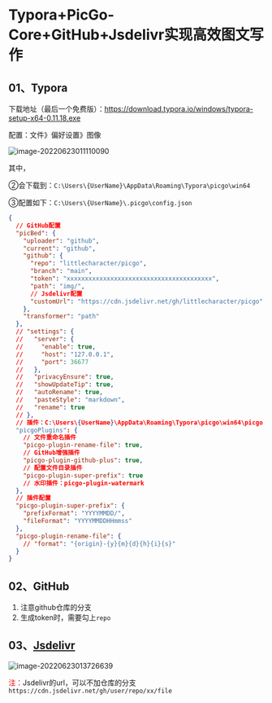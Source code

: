 # Typora+PicGo-Core+GitHub+Jsdelivr实现高效图文写作

## 01、Typora

下载地址（最后一个免费版）：https://download.typora.io/windows/typora-setup-x64-0.11.18.exe

配置：文件》偏好设置》图像

![image-20220623011110090](https://cdn.jsdelivr.net/gh/littlecharacter/picgo/img/20220623/20220623011111.png)

其中，

②会下载到：``C:\Users\{UserName}\AppData\Roaming\Typora\picgo\win64``

③配置如下：``C:\Users\{UserName}\.picgo\config.json``

```json
{
  // GitHub配置
  "picBed": {
    "uploader": "github",
    "current": "github",
    "github": {
      "repo": "littlecharacter/picgo",
      "branch": "main",
      "token": "xxxxxxxxxxxxxxxxxxxxxxxxxxxxxxxxxxxxxxxx",
      "path": "img/",
      // Jsdelivr配置
      "customUrl": "https://cdn.jsdelivr.net/gh/littlecharacter/picgo"
    },
    "transformer": "path"
  },
  // "settings": {
  //   "server": {
  //     "enable": true,
  //     "host": "127.0.0.1",
  //     "port": 36677
  //   },
  //   "privacyEnsure": true,
  //   "showUpdateTip": true,
  //   "autoRename": true,
  //   "pasteStyle": "markdown",
  //   "rename": true
  // },
  // 插件：C:\Users\{UserName}\AppData\Roaming\Typora\picgo\win64\picgo install xx
  "picgoPlugins": {
    // 文件重命名插件
    "picgo-plugin-rename-file": true,
    // GitHub增强插件
    "picgo-plugin-github-plus": true,
    // 配置文件目录插件
    "picgo-plugin-super-prefix": true
    // 水印插件：picgo-plugin-watermark
  },
  // 插件配置
  "picgo-plugin-super-prefix": {
    "prefixFormat": "YYYYMMDD/",
    "fileFormat": "YYYYMMDDHHmmss"
  },
  "picgo-plugin-rename-file": {
    // "format": "{origin}-{y}{m}{d}{h}{i}{s}"
  }
}
```

## 02、GitHub

1. 注意github仓库的分支
2. 生成token时，需要勾上``repo``

## 03、[Jsdelivr](https://www.jsdelivr.com/?docs=gh)  

![image-20220623013726639](https://cdn.jsdelivr.net/gh/littlecharacter/picgo/img/20220623/20220623013728.png)

<font color="red">注：</font>Jsdelivr的url，可以不加仓库的分支``https://cdn.jsdelivr.net/gh/user/repo/xx/file`` 


